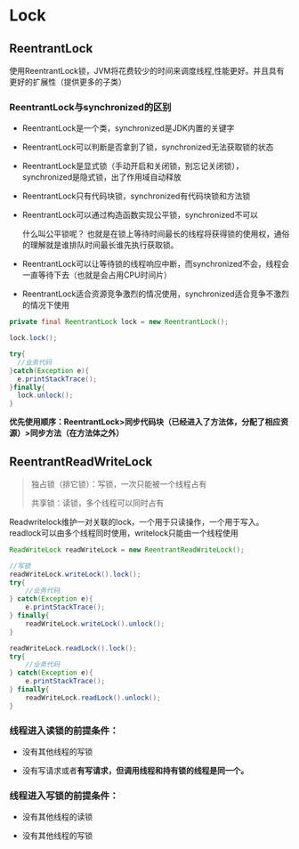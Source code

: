 # Lock



## ReentrantLock

使用ReentrantLock锁，JVM将花费较少的时间来调度线程,性能更好。并且具有更好的扩展性（提供更多的子类）

### ReentrantLock与synchronized的区别

- ReentrantLock是一个类，synchronized是JDK内置的关键字
- ReentrantLock可以判断是否拿到了锁，synchronized无法获取锁的状态
- ReentrantLock是显式锁（手动开启和关闭锁，别忘记关闭锁），synchronized是隐式锁，出了作用域自动释放
- ReentrantLock只有代码块锁，synchronized有代码块锁和方法锁
- ReentrantLock可以通过构造函数实现公平锁，synchronized不可以
  
  什么叫公平锁呢？
  也就是在锁上等待时间最长的线程将获得锁的使用权，通俗的理解就是谁排队时间最长谁先执行获取锁。

- ReentrantLock可以让等待锁的线程响应中断，而synchronized不会，线程会一直等待下去（也就是会占用CPU时间片）
- ReentrantLock适合资源竞争激烈的情况使用，synchronized适合竞争不激烈的情况下使用

```java
private final ReentrantLock lock = new ReentrantLock();

lock.lock();

try{
  //业务代码
}catch(Exception e){
  e.printStackTrace();
}finally{
  lock.unlock();
}

```

**优先使用顺序：ReentrantLock>同步代码块（已经进入了方法体，分配了相应资源）>同步方法（在方法体之外）**



## ReentrantReadWriteLock

> 独占锁（排它锁）：写锁，一次只能被一个线程占有
>
> 共享锁：读锁，多个线程可以同时占有

Readwritelock维护一对关联的lock，一个用于只读操作，一个用于写入。readlock可以由多个线程同时使用，writelock只能由一个线程使用

```java
ReadWriteLock readWriteLock = new ReentrantReadWriteLock();

//写锁
readWriteLock.writeLock().lock();
try{
    //业务代码
} catch(Exception e){
    e.printStackTrace();
} finally{
    readWriteLock.writeLock().unlock();
}

readWriteLock.readLock().lock();
try{
    //业务代码
} catch(Exception e){
    e.printStackTrace();
} finally{
    readWriteLock.readLock().unlock();
}
```

### 线程进入读锁的前提条件：

- 没有其他线程的写锁

- 没有写请求或者**有写请求，但调用线程和持有锁的线程是同一个。**

### 线程进入写锁的前提条件：

- 没有其他线程的读锁

- 没有其他线程的写锁

